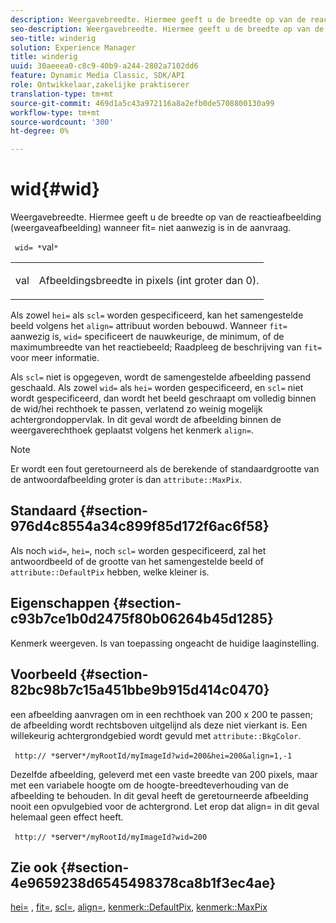 ```yaml
---
description: Weergavebreedte. Hiermee geeft u de breedte op van de reactieafbeelding (weergaveafbeelding) wanneer fit= niet aanwezig is in de aanvraag.
seo-description: Weergavebreedte. Hiermee geeft u de breedte op van de reactieafbeelding (weergaveafbeelding) wanneer fit= niet aanwezig is in de aanvraag.
seo-title: winderig
solution: Experience Manager
title: winderig
uuid: 30aeeea0-c8c9-40b9-a244-2802a7102dd6
feature: Dynamic Media Classic, SDK/API
role: Ontwikkelaar,zakelijke praktiserer
translation-type: tm+mt
source-git-commit: 469d1a5c43a972116a8a2efb0de5708800130a99
workflow-type: tm+mt
source-wordcount: '300'
ht-degree: 0%

---
```



# wid{#wid}

Weergavebreedte. Hiermee geeft u de breedte op van de reactieafbeelding (weergaveafbeelding) wanneer fit= niet aanwezig is in de aanvraag.

` wid= *`val`*`

<table id="simpletable_E217453246F5441C896C1F69EA4D4218"> 
 <tr class="strow"> 
  <td class="stentry"> <p> <span class="varname"> val  </span> </p> </td> 
  <td class="stentry"> <p>Afbeeldingsbreedte in pixels (int groter dan 0). </p> </td> 
 </tr> 
</table>

Als zowel `hei=` als `scl=` worden gespecificeerd, kan het samengestelde beeld volgens het `align=` attribuut worden bebouwd. Wanneer `fit=` aanwezig is, `wid=` specificeert de nauwkeurige, de minimum, of de maximumbreedte van het reactiebeeld; Raadpleeg de beschrijving van `fit=` voor meer informatie.

Als `scl=` niet is opgegeven, wordt de samengestelde afbeelding passend geschaald. Als zowel `wid=` als `hei=` worden gespecificeerd, en `scl=` niet wordt gespecificeerd, dan wordt het beeld geschraapt om volledig binnen de wid/hei rechthoek te passen, verlatend zo weinig mogelijk achtergrondoppervlak. In dit geval wordt de afbeelding binnen de weergaverechthoek geplaatst volgens het kenmerk `align=`.

>[!NOTE]
>
>Er wordt een fout geretourneerd als de berekende of standaardgrootte van de antwoordafbeelding groter is dan `attribute::MaxPix`.

## Standaard {#section-976d4c8554a34c899f85d172f6ac6f58}

Als noch `wid=`, `hei=`, noch `scl=` worden gespecificeerd, zal het antwoordbeeld of de grootte van het samengestelde beeld of `attribute::DefaultPix` hebben, welke kleiner is.

## Eigenschappen {#section-c93b7ce1b0d2475f80b06264b45d1285}

Kenmerk weergeven. Is van toepassing ongeacht de huidige laaginstelling.

## Voorbeeld {#section-82bc98b7c15a451bbe9b915d414c0470}

een afbeelding aanvragen om in een rechthoek van 200 x 200 te passen; de afbeelding wordt rechtsboven uitgelijnd als deze niet vierkant is. Een willekeurig achtergrondgebied wordt gevuld met `attribute::BkgColor`.

` http:// *`server`*/myRootId/myImageId?wid=200&hei=200&align=1,-1`

Dezelfde afbeelding, geleverd met een vaste breedte van 200 pixels, maar met een variabele hoogte om de hoogte-breedteverhouding van de afbeelding te behouden. In dit geval heeft de geretourneerde afbeelding nooit een opvulgebied voor de achtergrond. Let erop dat align= in dit geval helemaal geen effect heeft.

` http:// *`server`*/myRootId/myImageId?wid=200`

## Zie ook {#section-4e9659238d6545498378ca8b1f3ec4ae}

[hei=](../../../../../is-api/http-ref/image-serving-api-ref/c-http-protocol-reference/c-command-reference/r-is-http-hei.md#reference-6d6f556ccc0e4b98a815e8a5c1944a96) ,  [fit=](../../../../../is-api/http-ref/image-serving-api-ref/c-http-protocol-reference/c-command-reference/r-fit.md#reference-f11bff6d93d143d6b135de3a923bc989),  [scl=](../../../../../is-api/http-ref/image-serving-api-ref/c-http-protocol-reference/c-command-reference/r-scl.md#reference-b2a74e493d0d407e98fe350551ba3fcc),  [align=](../../../../../is-api/http-ref/image-serving-api-ref/c-http-protocol-reference/c-command-reference/r-align.md#reference-b7d6b87c75124d78884f916dd6544bc7),  [kenmerk::DefaultPix](../../../../../is-api/image-catalog/image-serving-api-ref/c-image-catalog-reference/c-attributes-reference/r-defaultpix.md#reference-996b2c22b30f4fd9b970c84063306df1),  [kenmerk::MaxPix](../../../../../is-api/image-catalog/image-serving-api-ref/c-image-catalog-reference/c-attributes-reference/r-maxpix.md#reference-e167d396ac794079ba8b5e6eb16eeda5)
